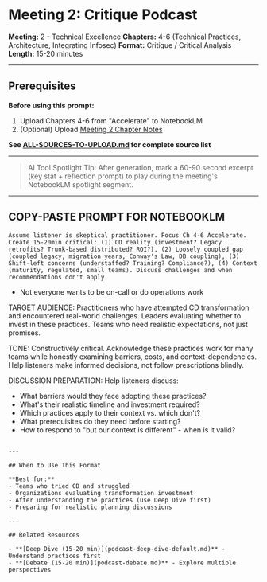 # Meeting 2: Critique Podcast

**Meeting:** 2 - Technical Excellence
**Chapters:** 4-6 (Technical Practices, Architecture, Integrating Infosec)
**Format:** Critique / Critical Analysis
**Length:** 15-20 minutes

---

## Prerequisites

**Before using this prompt:**
1. Upload Chapters 4-6 from "Accelerate" to NotebookLM
2. (Optional) Upload [Meeting 2 Chapter Notes](../../meetings/meeting-2/chapter-notes.md)

**See [ALL-SOURCES-TO-UPLOAD.md](ALL-SOURCES-TO-UPLOAD.md) for complete source list**

---

> AI Tool Spotlight Tip: After generation, mark a 60-90 second excerpt (key stat + reflection prompt) to play during the meeting's NotebookLM spotlight segment.

---

## COPY-PASTE PROMPT FOR NOTEBOOKLM

```
Assume listener is skeptical practitioner. Focus Ch 4-6 Accelerate. Create 15-20min critical: (1) CD reality (investment? Legacy retrofits? Trunk-based distributed? ROI?), (2) Loosely coupled gap (coupled legacy, migration years, Conway's Law, DB coupling), (3) Shift-left concerns (understaffed? Training? Compliance?), (4) Context (maturity, regulated, small teams). Discuss challenges and when recommendations don't apply.
```
   - Not everyone wants to be on-call or do operations work

TARGET AUDIENCE:
Practitioners who have attempted CD transformation and encountered real-world challenges. Leaders evaluating whether to invest in these practices. Teams who need realistic expectations, not just promises.

TONE:
Constructively critical. Acknowledge these practices work for many teams while honestly examining barriers, costs, and context-dependencies. Help listeners make informed decisions, not follow prescriptions blindly.

DISCUSSION PREPARATION:
Help listeners discuss:
- What barriers would they face adopting these practices?
- What's their realistic timeline and investment required?
- Which practices apply to their context vs. which don't?
- What prerequisites do they need before starting?
- How to respond to "but our context is different" - when is it valid?
```

---

## When to Use This Format

**Best for:**
- Teams who tried CD and struggled
- Organizations evaluating transformation investment
- After understanding the practices (use Deep Dive first)
- Preparing for realistic planning discussions

---

## Related Resources

- **[Deep Dive (15-20 min)](podcast-deep-dive-default.md)** - Understand practices first
- **[Debate (15-20 min)](podcast-debate.md)** - Explore multiple perspectives
